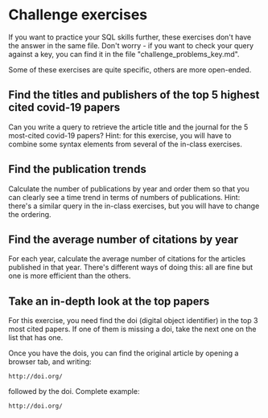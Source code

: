 # Challenge exercises

If you want to practice your SQL skills further, these exercises don't have the answer in the same file. Don't worry - if you want to check your query against a key, you can find it in the file "challenge_problems_key.md".

Some of these exercises are quite specific, others are more open-ended.

## Find the titles and publishers of the top 5 highest cited covid-19 papers

Can you write a query to retrieve the article title and the journal for the 5 most-cited covid-19 papers?
Hint: for this exercise, you will have to combine some syntax elements from several of the in-class exercises.

## Find the publication trends

Calculate the number of publications by year and order them so that you can clearly see a time trend in terms of numbers of publications.
Hint: there's a similar query in the in-class exercises, but you will have to change the ordering.

## Find the average number of citations by year

For each year, calculate the average number of citations for the articles published in that year. 
There's different ways of doing this: all are fine but one is more efficient than the others.

## Take an in-depth look at the top papers

For this exercise, you need find the doi (digital object identifier) in the top 3 most cited papers. If one of them is missing a doi, take the next one on the list that has one.

Once you have the dois, you can find the original article by opening a browser tab, and writing:

```
http://doi.org/
```

followed by the doi. Complete example:

```
http://doi.org/
```
